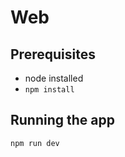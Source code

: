 # Web

## Prerequisites

- node installed
- `npm install`

## Running the app

```bash
npm run dev
```
